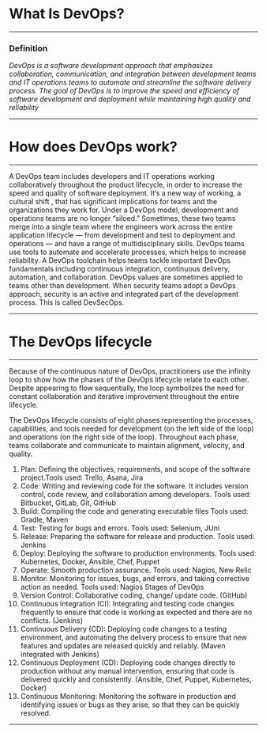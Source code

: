 # What Is DevOps? 
________________________________________
### Definition 
*DevOps is a software development approach that emphasizes collaboration, communication, and integration between development teams and IT operations teams to automate and streamline the software delivery process. The goal of DevOps is to improve the speed and efficiency of software development and deployment while maintaining high quality and reliability*

________________________________________
# How does DevOps work? 
________________________________________

A DevOps team includes developers and IT operations working collaboratively throughout the product lifecycle, in order to increase the speed and quality of software deployment. It’s a new way of working, a cultural shift , that has significant implications for teams and the organizations they work for.
Under a DevOps model, development and operations teams are no longer “siloed.” Sometimes, these two teams merge into a single team where the engineers work across the entire application lifecycle — from development and test to deployment and operations — and have a range of multidisciplinary skills.
DevOps teams use tools to automate and accelerate processes, which helps to increase reliability. A DevOps toolchain helps teams tackle important DevOps fundamentals including continuous integration, continuous delivery, automation, and collaboration.
DevOps values are sometimes applied to teams other than development. When security teams adopt a DevOps approach, security is an active and integrated part of the development process. This is called DevSecOps.


________________________________________
# The DevOps lifecycle 
________________________________________
Because of the continuous nature of DevOps, practitioners use the infinity loop to show how the phases of the DevOps lifecycle relate to each other. Despite appearing to flow sequentially, the loop symbolizes the need for constant collaboration and iterative improvement throughout the entire lifecycle.

 
The DevOps lifecycle consists of eight phases representing the processes, capabilities, and tools needed for development (on the left side of the loop) and operations (on the right side of the loop). Throughout each phase, teams collaborate and communicate to maintain alignment, velocity, and quality.
1. Plan: Defining the objectives, requirements, and scope of the software project.Tools used: Trello, Asana, Jira
2. Code: Writing and reviewing code for the software. It includes version control, code review, and collaboration among developers. Tools used: Bitbucket, GitLab, Git, GitHub
3. Build: Compiling the code and generating executable files Tools used: Gradle, Maven
4. Test: Testing for bugs and errors. Tools used: Selenium, JUni
5. Release: Preparing the software for release and production. Tools used: Jenkins
6. Deploy: Deploying the software to production environments. Tools used: Kubernetes, Docker, Ansible, Chef, Puppet
7. Operate: Smooth production assurance. Tools used: Nagios, New Relic
8. Monitor: Monitoring for issues, bugs, and errors, and taking corrective action as needed. Tools used: Nagios
Stages of DevOps
1. Version Control: Collaborative coding, change/ update code. (GitHub)
2. Continuous Integration (CI): Integrating and testing code changes frequently to ensure that code is working as expected and there are no conflicts. (Jenkins)
3. Continuous Delivery (CD): Deploying code changes to a testing environment, and automating the delivery process to ensure that new features and updates are released quickly and reliably. (Maven integrated with Jenkins)
4. Continuous Deployment (CD): Deploying code changes directly to production without any manual intervention, ensuring that code is delivered quickly and consistently. (Ansible, Chef, Puppet, Kubernetes, Docker)
5. Continuous Monitoring: Monitoring the software in production and identifying issues or bugs as they arise, so that they can be quickly resolved.
________________________________________
